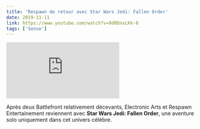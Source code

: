 ```yaml
---
title: 'Respawn de retour avec Star Wars Jedi: Fallen Order'
date: 2019-11-11
link: https://www.youtube.com/watch?v=9d0DnxLKk-0
tags: ['Sense']
---
```


<Embed
  src="https://www.youtube.com/watch?v=9d0DnxLKk-0"
/>

Après deux Battlefront relativement décevants, Electronic Arts et Respawn Entertainement reviennent avec **Star Wars Jedi: Fallen Order**, une aventure solo uniquement dans cet univers célèbre.
